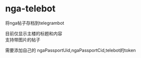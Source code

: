 # nga-telebot
将nga帖子存档到telegrambot<br/>

目前仅显示主楼的标题和内容<br/>
支持带图片的帖子<br/>

需要添加自己的 ngaPassportUid,ngaPassportCid,telebot的token<br/>



